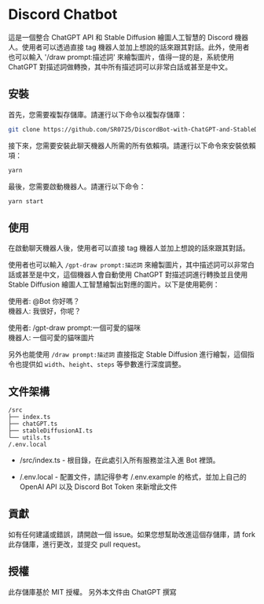 # Discord Chatbot

這是一個整合 ChatGPT API 和 Stable Diffusion 繪圖人工智慧的 Discord 機器人。使用者可以透過直接 tag 機器人並加上想說的話來跟其對話。此外，使用者也可以輸入 '/draw prompt:描述詞' 來繪製圖片，值得一提的是，系統使用 ChatGPT 對描述詞做轉換，其中所有描述詞可以非常白話或甚至是中文。

## 安裝

首先，您需要複製存儲庫。請運行以下命令以複製存儲庫：

```sh
git clone https://github.com/SR0725/DiscordBot-with-ChatGPT-and-StableDiffusion
```

接下來，您需要安裝此聊天機器人所需的所有依賴項。請運行以下命令來安裝依賴項：

```sh
yarn
```

最後，您需要啟動機器人。請運行以下命令：

```sh
yarn start
```

## 使用

在啟動聊天機器人後，使用者可以直接 tag 機器人並加上想說的話來跟其對話。

使用者也可以輸入 `/gpt-draw prompt:描述詞` 來繪製圖片，其中描述詞可以非常白話或甚至是中文，這個機器人會自動使用 ChatGPT 對描述詞進行轉換並且使用 Stable Diffusion 繪圖人工智慧繪製出對應的圖片。以下是使用範例：

使用者: @Bot 你好嗎？\
機器人: 我很好，你呢？

使用者: /gpt-draw prompt:一個可愛的貓咪\
機器人: 一個可愛的貓咪圖片

另外也能使用 `/draw prompt:描述詞` 直接指定 Stable Diffusion 進行繪製，這個指令也提供如 `width`、`height`、`steps` 等參數進行深度調整。

## 文件架構

```text
/src
├── index.ts
├── chatGPT.ts
├── stableDiffusionAI.ts
└── utils.ts
/.env.local
```

- /src/index.ts - 根目錄，在此處引入所有服務並注入進 Bot 裡頭。

- /.env.local - 配置文件，請記得參考 /.env.example 的格式，並加上自己的 OpenAI API 以及 Discord Bot Token 來新增此文件

## 貢獻

如有任何建議或錯誤，請開啟一個 issue。如果您想幫助改進這個存儲庫，請 fork 此存儲庫，進行更改，並提交 pull request。

## 授權

此存儲庫基於 MIT 授權。
另外本文件由 ChatGPT 撰寫
